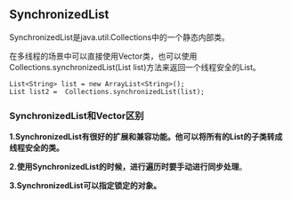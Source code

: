 ## SynchronizedList

 SynchronizedList是java.util.Collections中的一个静态内部类。

在多线程的场景中可以直接使用Vector类，也可以使用Collections.synchronizedList(List list)方法来返回一个线程安全的List。

```
List<String> list = new ArrayList<String>();
List list2 =  Collections.synchronizedList(list);
```

### SynchronizedList和Vector区别

 **1.SynchronizedList有很好的扩展和兼容功能。他可以将所有的List的子类转成线程安全的类。** 

**2.使用SynchronizedList的时候，进行遍历时要手动进行同步处理**。 

**3.SynchronizedList可以指定锁定的对象。**